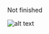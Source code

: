 Not finished

![alt text](https://private-user-images.githubusercontent.com/175240742/354811653-60b47bae-5fd5-4458-96fd-57dbf0120210.png)
